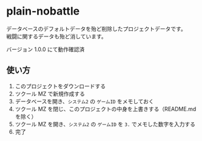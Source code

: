 # plain-nobattle

データベースのデフォルトデータを殆ど削除したプロジェクトデータです。  
戦闘に関するデータも殆ど消しています。

バージョン 1.0.0 にて動作確認済

## 使い方

1. このプロジェクトをダウンロードする
2. ツクール MZ で新規作成する
3. データベースを開き、`システム2` の `ゲームID` をメモしておく
4. ツクール MZ を閉じ、このプロジェクトの中身を上書きする（README.md を除く）
5. ツクール MZ を開き、`システム2` の `ゲームID` を `3.` でメモした数字を入力する
6. 完了
